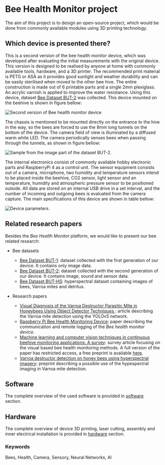 # Bee Health Monitor project

The aim of this project is to design an open-source project, which would be done from commonly available modules using 3D printing technology.

## Which device is presented there?

This is a second version of the bee health monitor device, which was developed after evaluating the initial measurements with the original device. This version is designed to be realised by anyone at home with commonly available tools, hardware, and a 3D printer. The recommended print material is PETG or ASA as it provides good sunlight and weather durability and can be easily sterilised when moved to the other bee hive. The entire construction is made out of 6 printable parts and a single 2mm plexiglass. An acrylic varnish is applied to improve the water resistance. Using this device, dataset [Bee Dataset BUT-2](https://www.kaggle.com/datasets/imonbilk/bee-dataset-but-2) was collected. This device mounted on the beehive is shown in figure bellow:

![Second version of *Bee health monitor* device](https://github.com/boortel/Bee-Health-Monitor/assets/33236294/0c7f2f24-1383-4c0c-b31d-8bd1ebd28ba8)

The chassis is mentioned to be mounted directly on the entrance to the hive in the way, so the bees are forced to use the 8mm long tunnels on the bottom of the device. The camera field of view is illuminated by a diffused warm white LED. The camera periodically senses bees when passing through the tunnels, as shown in figure bellow:

![Sample from the image part of the dataset BUT-2.](https://github.com/boortel/Bee-Health-Monitor/assets/33236294/e88572ed-5762-4480-afc2-33d8426aa35e)

The internal electronics consist of commonly available hobby electronic parts and RaspberryPi 4 as a control unit. The sensor equipment consists out of a camera, microphone, two humidity and temperature sensors intend to be placed inside the beehive, CO2 sensor, light sensor and an temperature, humidity and atmospheric pressure sensor to be positioned outside. All data are stored on an internal USB drive in a set interval, and the number of incoming and outgoing bees is evaluated from the camera capture. The main specifications of this device are shown in table bellow:

![Device parameters.](https://github.com/boortel/Bee-Health-Monitor/assets/33236294/a0a61f70-94d6-484c-8911-814e23cfc0b6)

## Related research papers

Besides the *Bee Health Monitor* platform, we would like to present our bee related research:

- Bee datasets
  - [Bee Dataset BUT-1](https://www.kaggle.com/datasets/imonbilk/bee-dataset-but-1): dataset collected with the first generation of our device. It contains only image data.
  - [Bee Dataset BUT-2](https://www.kaggle.com/datasets/imonbilk/bee-dataset-but-2): dataset collected with the second generation of our device. It contains image, sound and sensor data.
  - [Bee Dataset BUT-HS](https://www.kaggle.com/datasets/imonbilk/bee-dataset-but-hs): hyperspectral dataset containing images of bees, Varroa mites and detritus.
 
- Research papers
  -  [Visual Diagnosis of the Varroa Destructor Parasitic Mite in Honeybees Using Object Detector Techniques ](https://www.mdpi.com/1424-8220/21/8/2764): article describing the Varroa mite detection using the YOLOv5 network.
  -  [Raspberry Pi Bee Health Monitoring Device](https://arxiv.org/abs/2304.14444): paper describing the communication and remote logging of the *Bee health monitor device*.
  -  [Machine learning and computer vision techniques in continuous beehive monitoring applications: A survey](https://www.sciencedirect.com/science/article/pii/S0168169923009481?dgcid=author): survey article focusing on the visual based bee health monitoring methods. A full version of the paper has restricted access, a free preprint is available [here](https://arxiv.org/abs/2208.00085).
  -  [Varroa destructor detection on honey bees using hyperspectral imagery](https://arxiv.org/abs/2403.14359): preprint describing a possible use of the hypespectral imaging in Varroa mite detection.

## Software

The complete overview of the used software is provided in [software](https://github.com/boortel/Bee-Health-Monitor/tree/main/software) section.

## Hardware

The complete overview of device 3D printing, laser cutting, assembly and inner electrical installation is provided in [hardware](https://github.com/boortel/Bee-Health-Monitor/tree/main/hardware) section.

### Keywords

Bees, Health, Camera, Sensory, Neural Networks, AI
